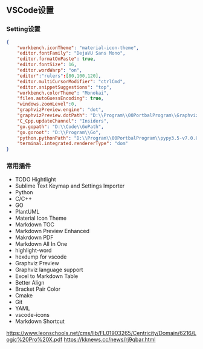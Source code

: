 ## VSCode设置
### Setting设置
```json
{
    "workbench.iconTheme": "material-icon-theme",
    "editor.fontFamily": "DejaVU Sans Mono",
    "editor.formatOnPaste": true,
    "editor.fontSize": 16,
    "editor.wordWarp": "on",
    "editor":"rulers":[80,100,120],
    "editor.multiCursorModifier": "ctrlCmd",
    "editor.snippetSuggestions": "top",
    "workbench.colorTheme": "Monokai",
    "files.autoGuessEncoding": true,
    "windows.zoomLevel":0,
    "graphvizPreview.engine": "dot",
    "graphvizPreview.dotPath": "D:\\Program\\00PortbalProgram\\Graphviz\\bin\\dot.exe",
    "C_Cpp.updateChannel": "Insiders",
    "go.gopath": "D:\\Code\\GoPath",
    "go.goroot": "D:\\Program\\Go",
    "python.pythonPath": "D:\\Program\\00PortbalProgram\\pypy3.5-v7.0.0-win32\\pypy3.exe",
    "terminal.integrated.rendererType": "dom"
}
```
### 常用插件
* TODO Hightlight
* Sublime Text Keymap and Settings Importer
* Python
* C/C++
* GO
* PlantUML
* Material Icon Theme
* Markdown TOC
* Markdown Preview Enhanced
* Makrdown PDF
* Markdown All In One
* highlight-word
* hexdump for vscode
* Graphviz Preview
* Graphviz language support
* Excel to Markdown Table
* Better Align
* Bracket Pair Color
* Cmake
* Git
* YAML
* vscode-icons
* Markdown Shortcut

https://www.leonschools.net/cms/lib/FL01903265/Centricity/Domain/6216/Logic%20Pro%20X.pdf
https://kknews.cc/news/rj9qbar.html
